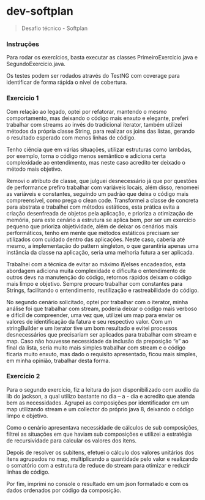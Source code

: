 # dev-softplan
> Desafio técnico - Softplan

### Instruções

Para rodar os exercícios, basta executar as classes PrimeiroExercicio.java e SegundoExercicio.java.

Os testes podem ser rodados através do TestNG com coverage para identificar de forma rápida o nível de cobertura. 

### Exercício 1

Com relação ao legado, optei por refatorar, mantendo o mesmo comportamento, 
mas deixando o código mais enxuto e elegante, preferi trabalhar com streams ao invés do tradicional iterator, também utilizei métodos da própria classe String, para realizar os joins das listas, gerando o resultado esperado com menos linhas de código.

Tenho ciência que em várias situações, utilizar estruturas como lambdas, por exemplo, torna o código menos semântico e adiciona certa complexidade ao entendimento, mas neste caso acredito ter deixado o método mais objetivo.

Removi o atributo de classe, que julguei desnecessário já que por questões de performance prefiro trabalhar com variáveis locais, além disso, renomeei as variáveis e constantes, seguindo um padrão que deixa o código mais compreensível, como prega o clean code.
Transformei a classe de concreta para abstrata e trabalhei com métodos estáticos, esta prática evita a criação desenfreada de objetos pela aplicação, e prioriza a otimização de memória, para este cenário a estrutura se aplica bem, por ser um exercício pequeno que prioriza objetividade, além de deixar os cenários mais performáticos, tenho em mente que métodos estáticos precisam ser utilizados com cuidado dentro das aplicações. Neste caso, caberia até mesmo, a implementação do pattern singleton, o que garantiria apenas uma instância da classe na aplicação, seria uma melhoria futura a ser aplicada.

Trabalhei com a técnica de evitar ao máximo if/elses encadeados, esta abordagem adiciona muita complexidade e dificulta o entendimento de outros devs na manutenção do código, retornos rápidos deixam o código mais limpo e objetivo.
Sempre procuro trabalhar com constantes para Strings, facilitando o entendimento, reutilização e rastreabilidade do código.

No segundo cenário solicitado, optei por trabalhar com o iterator, minha análise foi que trabalhar com stream, poderia deixar o código mais verboso e difícil de compreender, uma vez que, utilizei um map para enviar os valores de identificação da fatura e seu respectivo valor.
Com um stringBuilder e um iterator tive um bom resultado e evitei processos desnecessários que precisariam ser aplicados para trabalhar com stream e map.
Caso não houvesse necessidade da inclusão da preposição “e” ao final da lista, seria muito mais simples trabalhar com stream e o código ficaria muito enxuto, mas dado o requisito apresentado, ficou mais simples, em minha opinião, trabalhar desta forma.

### Exercício 2

Para o segundo exercício, fiz a leitura do json disponibilizado com auxílio da lib do jackson, a qual utilizo bastante no dia – a - dia e acredito que atenda bem as necessidades.
Agrupei as composições por identificador em um map utilizando stream e um collector do próprio java 8, deixando o código limpo e objetivo.

Como o cenário apresentava necessidade de cálculos de sub composições, filtrei as situações em que haviam sub composições e utilizei a estratégia de recursividade para calcular os valores dos itens.

Depois de resolver os subitens, efetuei o cálculo dos valores unitários dos itens agrupados no map, multiplicando a quantidade pelo valor e realizando o somatório com a estrutura de reduce do stream para otimizar e reduzir linhas de código.

Por fim, imprimi no console o resultado em um json formatado e com os dados ordenados por código da composição. 